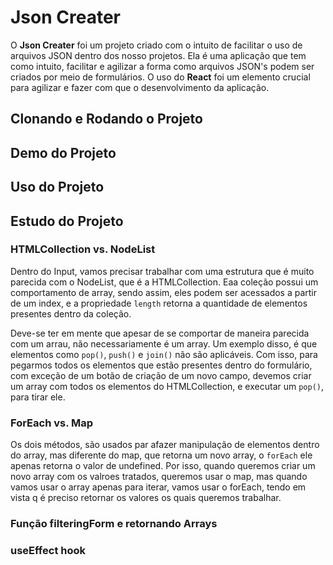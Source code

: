 # Json Creater
O **Json Creater** foi um projeto criado com o intuito de facilitar o uso de arquivos JSON dentro dos nosso projetos.
Ela é uma aplicação que tem como intuito, facilitar e agilizar a forma como arquivos JSON's podem ser criados por meio de formulários.
O uso do **React** foi um elemento crucial para agilizar e fazer com que o desenvolvimento da aplicação. 


## Clonando e Rodando o Projeto



## Demo do Projeto


## Uso do Projeto




## Estudo do Projeto

### HTMLCollection vs. NodeList
Dentro do Input, vamos precisar trabalhar com uma estrutura que é muito parecida com o NodeList, que é a HTMLCollection. Eaa coleção possui um comportamento de array, sendo assim, eles podem ser acessados a partir de um index, e a propriedade `length` retorna a quantidade de elementos presentes dentro da coleção.

Deve-se ter em mente que apesar de se comportar de maneira parecida com um arrau, não necessariamente é um array. Um exemplo disso, é que elementos como `pop()`, `push()` e `join()` não são aplicáveis. Com isso, para pegarmos todos os elementos que estão presentes dentro do formulário, com exceção de um botão de criação de um novo campo, devemos criar um array com todos os elementos do HTMLCollection, e executar um `pop()`, para tirar ele.

### ForEach vs. Map
Os dois métodos, são usados par afazer manipulação de elementos dentro do array, mas diferente do map, que retorna um novo array, o `forEach` ele apenas retorna 
o valor de undefined. Por isso, quando queremos criar um novo array com os valroes tratados, queremos usar o map, mas quando vamos usar o array apenas para iterar, vamos usar o forEach, tendo em vista q é preciso retornar os valores os quais queremos trabalhar.


### Função filteringForm e retornando Arrays 




### useEffect hook